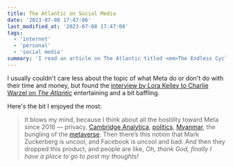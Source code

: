 ```yaml
---
title: The Atlantic on Social Media
date: '2023-07-08 17:47:06'
last_modified_at: '2023-07-08 17:47:08'
tags:
  - 'internet'
  - 'personal'
  - 'social media'
summary: 'I read an article on The Atlantic titled <em>The Endless Cycle of Social Media</em>, missing the subtitle about Threads by Meta. Slightly amusing nonetheless.'
---
```

I usually couldn't care less about the topic of what Meta do or don't do with their time and money, but found the [interview by Lora Kelley to Charlie Warzel on _The Atlantic_](https://www.theatlantic.com/newsletters/archive/2023/07/threads-meta-twitter-competitor-mark-zuckerberg/674655/) entertaining and a bit baffling. 

Here's the bit I enjoyed the most:

> It blows my mind, because I think about all the hostility toward Meta since 2016 — privacy, [Cambridge Analytica](https://12ft.io/proxy?ref=&q=https://www.theatlantic.com/technology/archive/2018/03/the-cambridge-analytica-scandal-in-three-paragraphs/556046/), [politics](https://12ft.io/proxy?ref=&q=https://www.theatlantic.com/technology/archive/2017/10/what-facebook-did/542502/), [Myanmar](https://12ft.io/proxy?ref=&q=https://www.theatlantic.com/technology/archive/2017/12/could-facebook-be-tried-for-war-crimes/548639/), the bungling of the [metaverse](https://12ft.io/proxy?ref=&q=https://www.theatlantic.com/technology/archive/2021/10/facebook-metaverse-name-change/620449/). Then there’s this notion that Mark Zuckerberg is uncool, and Facebook is uncool and bad. And then they dropped this product, and people are like, *Oh, thank God, finally I have a place to go to post my thoughts!*